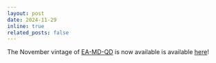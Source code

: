 ```yaml
---
layout: post
date: 2024-11-29
inline: true
related_posts: false
---
```


The November vintage of <a href="#ea-md-qd">EA-MD-QD</a> is now available is available <a href="https://doi.org/10.5281/zenodo.10514667">here</a>!
